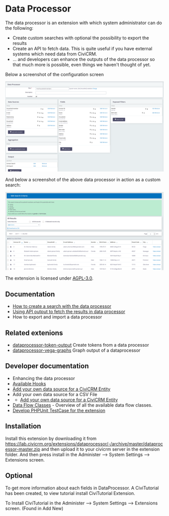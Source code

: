 # Data Processor

The data processor is an extension with which system administrator can do the following:

* Create custom searches with optional the possibility to export the results
* Create an API to fetch data. This is quite useful if you have external systems which need data from CiviCRM.
* ... and developers can enhance the outputs of the data processor so that much more is possible, even things we haven't thought of yet.

Below a screenshot of the configuration screen

![Screenshot configuration screen](docs/images/dataprocessor_1.png)

And below a screenshot of the above data processor in action as a custom search:

![Screen of data processor in action as a search](docs/images/dataprocessor_2.png)

The extension is licensed under [AGPL-3.0](LICENSE.txt).

## Documentation

* [How to create a search with the data processor](docs/how_to_create_search.md)
* [Using API output to fetch the results in data processor](docs/HowToAddAPIDataOutput.md)
* How to export and import a data processor

## Related extenions

* [dataprocessor-token-output](https://lab.civicrm.org/extensions/dataprocessor-token-output) Create tokens from a data processor
* [dataprocessor-vega-graphs](https://lab.civicrm.org/extensions/dataprocessor-vega-graphs) Graph output of a dataprocessor


## Developer documentation

* Enhancing the data processor
* [Available Hooks](docs/hooks.md)
* [Add your own data source for a CiviCRM Entity](docs/add_your_own_datasource.md)
* Add your own data source for a CSV File
* * [Add your own data source for a CiviCRM Entity](docs/add_your_own_datasource.md)
* [Data Flow Classes](docs/dev/DataFlowClasses.md) - Overview of all the available data flow classes.
* [Develop PHPUnit TestCase for the extension](docs/how_to_create_test.md)

## Installation

Install this extension by downloading it from https://lab.civicrm.org/extensions/dataprocessor/-/archive/master/dataprocessor-master.zip
and then upload it to your civicrm server in the extension folder.
And then press install in the Administer -->  System Settings --> Extensions screen.

## Optional

To get more information about each fields in DataProcessor. A CiviTutorial has been created, to view tutorial install CiviTutorial Extension.

To Install CiviTutorial in the Administer -->  System Settings --> Extensions screen. (Found in Add New)
